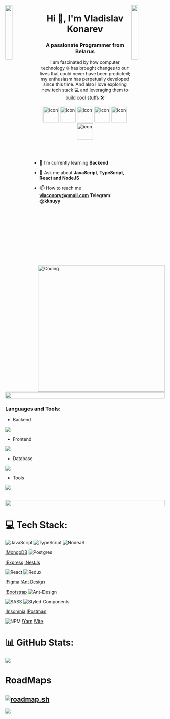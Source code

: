 


<img align="left" src="https://user-images.githubusercontent.com/65187002/144930161-2f783401-8d27-4fdf-a2f7-cc0ba32f1f1f.gif" width="21%" style="display:inline;"><img align="right" src="https://user-images.githubusercontent.com/65187002/144930161-2f783401-8d27-4fdf-a2f7-cc0ba32f1f1f.gif" width="21%" style="display:inline;">

<h1 align="center">Hi 👋, I'm Vladislav Konarev</h1>
<h3 align="center">A passionate Programmer from Belarus</h3>
<p align="center">I am fascinated by how computer technology 🌐 has brought changes to our lives that could never have been predicted; my enthusiasm has perpetually developed since this time. And also I love exploring new tech stack 💻 and leveraging them to build cool stuffs 🛠️</p>

<div align="center">
  <img src="https://techstack-generator.vercel.app/ts-icon.svg" alt="icon" width="50" height="50" />
  <img src="https://techstack-generator.vercel.app/js-icon.svg" alt="icon"width="50" height="50" />
  <img src="https://techstack-generator.vercel.app/react-icon.svg" alt="icon" width="50" height="50" />
  <img src="https://techstack-generator.vercel.app/redux-icon.svg" alt="icon" width="50" height="50" />
  <img src="https://techstack-generator.vercel.app/github-icon.svg" alt="icon" width="50" height="50" />
  <img src="https://techstack-generator.vercel.app/prettier-icon.svg" alt="icon" width="50" height="50" />
</div>

<br>

<img align="right" alt="Coding" width="400" src="https://user-images.githubusercontent.com/74038190/229223263-cf2e4b07-2615-4f87-9c38-e37600f8381a.gif">
<br><br>

- 🌱 I’m currently learning **Backend**

- 💬 Ask me about **JavaScript, TypeScript, React and NodeJS**

- 📫 How to reach me **vlaconory@gmail.com**  **Telegram: @kknuyy**


<img src="https://i.imgur.com/dBaSKWF.gif" height="20" width="100%">

<h3 align="left">Languages and Tools:</h3>

- Backend
<p align="left">
  <a href="https://skillicons.dev">
    <img src="https://skillicons.dev/icons?i=nodejs,express,nestjs" />
  </a>
</p>

- Frontend
<p align="left">
  <a href="https://skillicons.dev">
    <img src="https://skillicons.dev/icons?i=ts,js,react,redux,antd" />
  </a>
</p>

- Database
<p align="left">
  <a href="https://skillicons.dev">
    <img src="https://skillicons.dev/icons?i=mongodb,postgresql" />
  </a>
</p>


- Tools
<p align="left">
  <a href="https://skillicons.dev">
    <img src="https://skillicons.dev/icons?i=git,github,figma,vscode,postman" />
  </a>
</p>

<br/>

<img src="https://i.imgur.com/dBaSKWF.gif" height="20" width="100%">


</div>


# 💻 Tech Stack:
![JavaScript](https://img.shields.io/badge/javascript-%23323330.svg?style=for-the-badge&logo=javascript&logoColor=%23F7DF1E) ![TypeScript](https://img.shields.io/badge/typescript-%23007ACC.svg?style=for-the-badge&logo=typescript&logoColor=white) ![NodeJS](https://img.shields.io/badge/node.js-6DA55F?style=for-the-badge&logo=node.js&logoColor=white)

[!MongoDB](https://img.shields.io/badge/MongoDB-4EA94B?style=for-the-badge&logo=mongodb&logoColor=white) ![Postgres](https://img.shields.io/badge/postgres-%23316192.svg?style=for-the-badge&logo=postgresql&logoColor=white)  

[!Express](https://img.shields.io/badge/Express%20js-000000?style=for-the-badge&logo=express&logoColor=white) [!NestJs](https://img.shields.io/badge/nestjs-E0234E?style=for-the-badge&logo=nestjs&logoColor=white)

![React](https://img.shields.io/badge/react-%2320232a.svg?style=for-the-badge&logo=react&logoColor=%2361DAFB) ![Redux](https://img.shields.io/badge/redux-%23593d88.svg?style=for-the-badge&logo=redux&logoColor=white)

[!Figma](https://img.shields.io/badge/Figma-F24E1E?style=for-the-badge&logo=figma&logoColor=white) [!Ant Design](https://img.shields.io/badge/Ant%20Design-1890FF?style=for-the-badge&logo=antdesign&logoColor=white) 


[!Bootstrap](https://img.shields.io/badge/Bootstrap-563D7C?style=for-the-badge&logo=bootstrap&logoColor=white) ![Ant-Design](https://img.shields.io/badge/-AntDesign-%230170FE?style=for-the-badge&logo=ant-design&logoColor=white)

![SASS](https://img.shields.io/badge/SASS-hotpink.svg?style=for-the-badge&logo=SASS&logoColor=white) ![Styled Components](https://img.shields.io/badge/styled--components-DB7093?style=for-the-badge&logo=styled-components&logoColor=white) 

[!Insomnia](https://img.shields.io/badge/Insomnia-5849be?style=for-the-badge&logo=Insomnia&logoColor=white)   [!Postman](https://img.shields.io/badge/Postman-FF6C37?style=for-the-badge&logo=Postman&logoColor=white) 

![NPM](https://img.shields.io/badge/NPM-%23CB3837.svg?style=for-the-badge&logo=npm&logoColor=white)  [!Yarn](https://img.shields.io/badge/Yarn-2C8EBB?style=for-the-badge&logo=yarn&logoColor=white) [!Vite](https://img.shields.io/badge/Vite-B73BFE?style=for-the-badge&logo=vite&logoColor=FFD62E)  
# 📊 GitHub Stats:
![](https://github-readme-stats.vercel.app/api/top-langs/?username=k3y0n&theme=nord&hide_border=false&include_all_commits=false&count_private=false&layout=compact)

# RoadMaps
[![roadmap.sh](https://api.roadmap.sh/v1-badge/tall/6570ca155145316d25c90a1f?variant=dark)](https://roadmap.sh)
---
[![](https://visitcount.itsvg.in/api?id=k3y0n&icon=0&color=12)](https://visitcount.itsvg.in)
